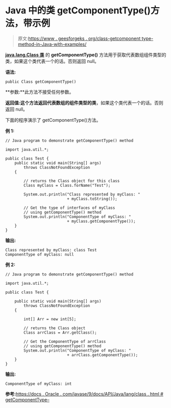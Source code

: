 # Java 中的类 getComponentType()方法，带示例

> 原文:[https://www . geesforgeks . org/class-getcomponent type-method-in-Java-with-examples/](https://www.geeksforgeeks.org/class-getcomponenttype-method-in-java-with-examples/)

**[java.lang.Class 类](https://www.geeksforgeeks.org/java-lang-class-class-java-set-1/)** 的 **getComponentType()** 方法用于获取代表数组组件类型的类，如果这个类代表一个的话。否则返回 null。

**语法:**

```
public Class getComponentType()

```

**参数:**此方法不接受任何参数。

**返回值:**这个方法返回代表数组的组件类型的**类**，如果这个类代表一个的话。否则返回 null。

下面的程序演示了 getComponentType()方法。

**例 1:**

```
// Java program to demonstrate getComponentType() method

import java.util.*;

public class Test {
    public static void main(String[] args)
        throws ClassNotFoundException
    {

        // returns the Class object for this class
        Class myClass = Class.forName("Test");

        System.out.println("Class represented by myClass: "
                           + myClass.toString());

        // Get the type of interfaces of myClass
        // using getComponentType() method
        System.out.println("ComponentType of myClass: "
                           + myClass.getComponentType());
    }
}
```

**输出:**

```
Class represented by myClass: class Test
ComponentType of myClass: null

```

**例 2:**

```
// Java program to demonstrate getComponentType() method

import java.util.*;

public class Test {

    public static void main(String[] args)
        throws ClassNotFoundException
    {

        int[] Arr = new int[5];

        // returns the Class object
        Class arrClass = Arr.getClass();

        // Get the ComponentType of arrClass
        // using getComponentType() method
        System.out.println("ComponentType of myClass: "
                           + arrClass.getComponentType());
    }
}
```

**输出:**

```
ComponentType of myClass: int

```

**参考:**[https://docs . Oracle . com/javase/9/docs/API/Java/lang/class . html # getComponentType–](https://docs.oracle.com/javase/9/docs/api/java/lang/Class.html#getComponentType--)